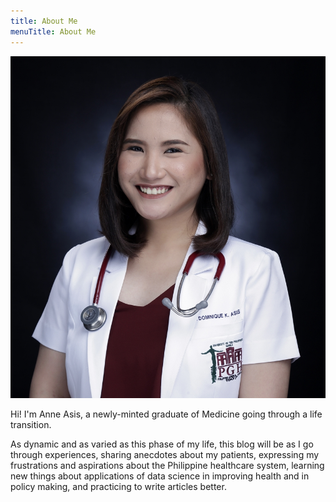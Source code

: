```yaml
---
title: About Me
menuTitle: About Me
---
```

![display pic](displaypic.JPG
"Photo")

Hi! I'm Anne Asis, a newly-minted graduate of Medicine going through a life transition. 

As dynamic and as varied as this phase of my life, this blog will be as I go through experiences, sharing anecdotes about my patients, expressing my frustrations and aspirations about the Philippine healthcare system, learning new things about applications of data science in improving health and in policy making, and practicing to write articles better.


